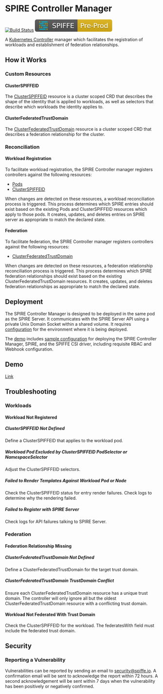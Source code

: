 # SPIRE Controller Manager

[![Build Status](https://github.com/spiffe/spire-controller-manager/actions/workflows/nightly_build.yaml/badge.svg)](https://github.com/spiffe/spire-controller-manager/actions/workflows/nightly_build.yaml)
[![Pre-Production Phase](https://github.com/spiffe/spiffe/blob/main/.img/maturity/pre-prod.svg)](https://github.com/spiffe/spiffe/blob/main/MATURITY.md#pre-production)


A [Kubernetes Controller](https://kubernetes.io/docs/concepts/architecture/controller/)
manager which facilitates the registration of workloads and establishment
of federation relationships.

## How it Works

### Custom Resources

#### ClusterSPIFFEID

The [ClusterSPIFFEID](docs/clusterspiffeid-crd.md) resource is a cluster scoped
CRD that describes the shape of the identity that is applied to workloads, as
well as selectors that describe which workloads the identity applies to.

#### ClusterFederatedTrustDomain

The [ClusterFederatedTrustDomain](docs/clusterfederatedtrustdomain-crd.md)
resource is a cluster scoped CRD that describes a federation relationship for
the cluster.

### Reconciliation

#### Workload Registration

To facilitate workload registration, the SPIRE Controller manager registers
controllers against the following resources:

- [Pods](https://kubernetes.io/docs/concepts/workloads/pods/)
- [ClusterSPIFFEID](docs/clusterspiffeid-crd.md)

When changes are detected on these resources, a workload reconciliation process
is triggered. This process determines which SPIRE entries should exist based on
the existing Pods and ClusterSPIFFEID resources which apply to those pods. It
creates, updates, and deletes entries on SPIRE server as appropriate to match
the declared state.

#### Federation

To facilitate federation, the SPIRE Controller manager registers controllers
against the following resources:

- [ClusterFederatedTrustDomain](docs/clusterfederatedtrustdomain-crd.md)

When changes are detected on these resources, a federation relationship
reconciliation process is triggered. This process determines which SPIRE
federation relationships should exist based on the existing
ClusterFederatedTrustDomain resources. It creates, updates, and deletes
federation relationships as appropriate to match the declared state.

## Deployment

The SPIRE Controller Manager is designed to be deployed in the same pod as the
SPIRE Server. It communicates with the SPIRE Server API using a private Unix
Domain Socket within a shared volume. It requires [configuration](docs/spire-controller-manager-config.md)
for the environment where it is being deployed.

The [demo](demo) includes [sample configuration](demo/config/cluster1) for
deploying the SPIRE Controller Manager, SPIRE, and the SPIFFE CSI driver,
including requisite RBAC and Webhook configuration.

## Demo

[Link](demo)

## Troubleshooting

### Workloads

#### Workload Not Registered

##### ClusterSPIFFEID Not Defined

Define a ClusterSPIFFEID that applies to the workload pod.

##### Workload Pod Excluded by ClusterSPIFFEID PodSelector or NamespaceSelector

Adjust the ClusterSPIFFEID selectors.

##### Failed to Render Templates Against Workload Pod or Node

Check the ClusterSPIFFEID status for entry render failures. Check logs to
determine why the rendering failed.

##### Failed to Register with SPIRE Server

Check logs for API failures talking to SPIRE Server.

### Federation

#### Federation Relationship Missing

##### ClusterFederatedTrustDomain Not Defined

Define a ClusterFederatedTrustDomain for the target trust domain.

##### ClusterFederatedTrustDomain TrustDomain Conflict

Ensure each ClusterFederatedTrustDomain resource has a unique trust domain. The
controller will only ignore all but the oldest ClusterFederatedTrustDomain
resource with a conflicting trust domain. 

#### Workload Not Federated With Trust Domain

Check the ClusterSPIFFEID for the workload. The federatesWith field must
include the federated trust domain.

## Security

### Reporting a Vulnerability

Vulnerabilities can be reported by sending an email to security@spiffe.io. A
confirmation email will be sent to acknowledge the report within 72 hours. A
second acknowledgement will be sent within 7 days when the vulnerability has
been positively or negatively confirmed.
